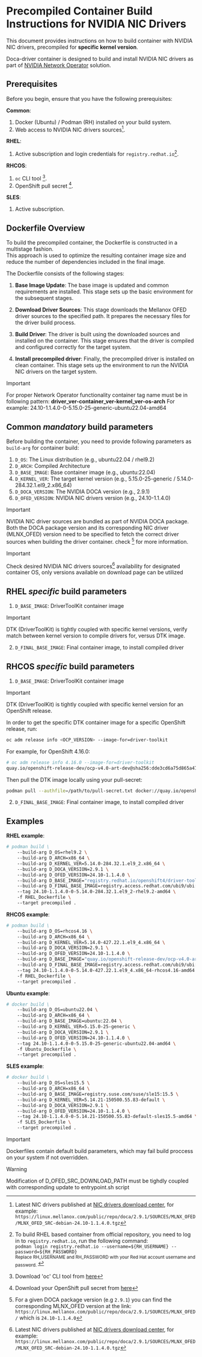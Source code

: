 # Precompiled Container Build Instructions for NVIDIA NIC Drivers

This document provides instructions on how to build container with NVIDIA NIC drivers, precompiled for **specific kernel version**.

Doca-driver container is designed to build and install NVIDIA NIC drivers as part of [NVIDIA Network Operator](https://github.com/Mellanox/network-operator?tab=readme-ov-file#nvidia-network-operator) solution.




## Prerequisites

Before you begin, ensure that you have the following prerequisites:

**Common**:
1. Docker (Ubuntu) / Podman (RH) installed on your build system.
2. Web access to NVIDIA NIC drivers sources[^1].


**RHEL**:
1. Active subscription and login credentials for `registry.redhat.io`[^2].

**RHCOS**:
1. `oc` CLI tool [^3].
2. OpenShift pull secret [^4].

**SLES**:
1. Active subscription.

## Dockerfile Overview

To build the precompiled container, the Dockerfile is constructed in a multistage fashion.  
This approach is used to optimize the resulting container image size and reduce the number of dependencies included in the final image.  

The Dockerfile consists of the following stages:

1. **Base Image Update**: The base image is updated and common requirements are installed. This stage sets up the basic environment for the subsequent stages.

2. **Download Driver Sources**: This stage downloads the Mellanox OFED driver sources to the specified path. It prepares the necessary files for the driver build process.

3. **Build Driver**: The driver is built using the downloaded sources and installed on the container. This stage ensures that the driver is compiled and configured correctly for the target system.

4. **Install precompiled driver**: Finally, the precompiled driver is installed on clean container. This stage sets up the environment to run the NVIDIA NIC drivers on the target system.

>[!IMPORTANT]
>For proper Network Operator functionality container tag name must be in following pattern:
>**driver_ver-container_ver-kernel_ver-os-arch**
>For example: 24.10-1.1.4.0-0-5.15.0-25-generic-ubuntu22.04-amd64

## Common _mandatory_ build parameters
Before building the container, you need to provide following parameters as `build-arg` for container build:
1. `D_OS`: The Linux distribution (e.g., ubuntu22.04 / rhel9.2)
2. `D_ARCH`: Compiled Architecture
3. `D_BASE_IMAGE`: Base container image (e.g., ubuntu:22.04)
4. `D_KERNEL_VER`: The target kernel version (e.g., 5.15.0-25-generic / 5.14.0-284.32.1.el9_2.x86_64)
5. `D_DOCA_VERSION`: The NVIDIA DOCA version (e.g., 2.9.1)
6. `D_OFED_VERSION`: NVIDIA NIC drivers version (e.g., 24.10-1.1.4.0)

>[!IMPORTANT]
> NVIDIA NIC driver sources are bundled as part of NVIDIA DOCA package. Both the DOCA package version and its corresponding NIC driver (MLNX_OFED)
> version need to be specified to fetch the correct driver sources when building the driver container. check [^5] for more information.

>[!IMPORTANT]
> Check desired NVIDIA NIC drivers sources[^1] availability for designated container OS, only versions available on download page can be utilized  

## RHEL _specific_ build parameters
1. `D_BASE_IMAGE`: DriverToolKit container image
>[!IMPORTANT]
>DTK (DriverToolKit) is tightly coupled with specific kernel versions, verify match between kernel version to compile drivers for, versus DTK image.

2. `D_FINAL_BASE_IMAGE`: Final container image, to install compiled driver

## RHCOS _specific_ build parameters
1. `D_BASE_IMAGE`: DriverToolKit container image
>[!IMPORTANT]
>DTK (DriverToolKit) is tightly coupled with specific kernel version for an OpenShift release.

In order to get the specific DTK container image for a specific OpenShift release, run:
```bash
oc adm release info <OCP_VERSION> --image-for=driver-toolkit
```

For example, for OpenShift 4.16.0:
```bash
# oc adm release info 4.16.0 --image-for=driver-toolkit
quay.io/openshift-release-dev/ocp-v4.0-art-dev@sha256:dde3cd6a75d865a476aa7e1cab6fa8d97742401e87e0d514f3042c3a881e301f
```

Then pull the DTK image locally using your pull-secret:
```bash
podman pull --authfile=/path/to/pull-secret.txt docker://quay.io/openshift-release-dev/ocp-v4.0-art-dev@sha256:dde3cd6a75d865a476aa7e1cab6fa8d97742401e87e0d514f3042c3a881e301f
```

2. `D_FINAL_BASE_IMAGE`: Final container image, to install compiled driver

## Examples

**RHEL example**:
```bash
# podman build \  
    --build-arg D_OS=rhel9.2 \  
    --build-arg D_ARCH=x86_64 \  
    --build-arg D_KERNEL_VER=5.14.0-284.32.1.el9_2.x86_64 \ 
    --build-arg D_DOCA_VERSION=2.9.1 \ 
    --build-arg D_OFED_VERSION=24.10-1.1.4.0 \ 
    --build-arg D_BASE_IMAGE="registry.redhat.io/openshift4/driver-toolkit-rhel9:v4.13.0-202309112001.p0.gd719bdc.assembly.stream" \  
    --build-arg D_FINAL_BASE_IMAGE=registry.access.redhat.com/ubi9/ubi:latest \  
    --tag 24.10-1.1.4.0-0-5.14.0-284.32.1.el9_2-rhel9.2-amd64 \  
    -f RHEL_Dockerfile \  
    --target precompiled .
```

**RHCOS example**:
```bash
# podman build \
    --build-arg D_OS=rhcos4.16 \ 
    --build-arg D_ARCH=x86_64 \ 
    --build-arg D_KERNEL_VER=5.14.0-427.22.1.el9_4.x86_64 \ 
    --build-arg D_DOCA_VERSION=2.9.1 \ 
    --build-arg D_OFED_VERSION=24.10-1.1.4.0 \ 
    --build-arg D_BASE_IMAGE="quay.io/openshift-release-dev/ocp-v4.0-art-dev@sha256:dde3cd6a75d865a476aa7e1cab6fa8d97742401e87e0d514f3042c3a881e301f" \ 
    --build-arg D_FINAL_BASE_IMAGE=registry.access.redhat.com/ubi9/ubi:9.4 \ 
    --tag 24.10-1.1.4.0-0-5.14.0-427.22.1.el9_4.x86_64-rhcos4.16-amd64 \ 
    -f RHEL_Dockerfile \ 
    --target precompiled .
```

**Ubuntu example**:
```bash
# docker build \  
    --build-arg D_OS=ubuntu22.04 \  
    --build-arg D_ARCH=x86_64 \  
    --build-arg D_BASE_IMAGE=ubuntu:22.04 \  
    --build-arg D_KERNEL_VER=5.15.0-25-generic \  
    --build-arg D_DOCA_VERSION=2.9.1 \ 
    --build-arg D_OFED_VERSION=24.10-1.1.4.0 \ 
    --tag 24.10-1.1.4.0-0-5.15.0-25-generic-ubuntu22.04-amd64 \  
    -f Ubuntu_Dockerfile \  
    --target precompiled .
```

**SLES example**:
```bash
# docker build \
    --build-arg D_OS=sles15.5 \ 
    --build-arg D_ARCH=x86_64 \ 
    --build-arg D_BASE_IMAGE=registry.suse.com/suse/sle15:15.5 \ 
    --build-arg D_KERNEL_VER=5.14.21-150500.55.83-default \ 
    --build-arg D_DOCA_VERSION=2.9.1 \ 
    --build-arg D_OFED_VERSION=24.10-1.1.4.0 \ 
    --tag 24.10-1.1.4.0-0-5.14.21-150500.55.83-default-sles15.5-amd64 \ 
    -f SLES_Dockerfile \ 
    --target precompiled .
```

>[!IMPORTANT]
>Dockerfiles contain default build parameters, which may fail build proccess on your system if not overridden.

>[!WARNING]
>Modification of D_OFED_SRC_DOWNLOAD_PATH must be tighdly coupled with corresponding update to entrypoint.sh script

[^1]: Latest NIC drivers published at [NIC drivers download center](https://network.nvidia.com/products/infiniband-drivers/linux/mlnx_ofed/), for example:  
  `https://linux.mellanox.com/public/repo/doca/2.9.1/SOURCES/MLNX_OFED/MLNX_OFED_SRC-debian-24.10-1.1.4.0.tgz`

[^2]: To build RHEL based container from official repository, you need to log in to `registry.redhat.io`, run the following command:  
`podman login registry.redhat.io --username=${RH_USERNAME} --password=${RH_PASSWORD}`  
<sub> Replace RH_USERNAME and RH_PASSWORD with your Red Hat account username and password. </sub>

[^3]: Download 'oc' CLI tool from [here](https://docs.openshift.com/container-platform/latest/cli_reference/openshift_cli/getting-started-cli.html)

[^4]: Download your OpenShift pull secret from [here](https://console.redhat.com/openshift/install/pull-secret)

[^5]: For a given DOCA package version (e.g `2.9.1`) you can find the corresponding MLNX_OFED version at the link:
    `https://linux.mellanox.com/public/repo/doca/2.9.1/SOURCES/MLNX_OFED/` which is `24.10-1.1.4.0`
